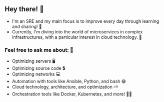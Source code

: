 ## Hey there! 🤖 
- I'm an SRE and my main focus is to improve every day through learning and sharing! 🔧 
- Currently, I'm diving into the world of microservices in complex infrastructures, with a particular interest in cloud technology. 🌿

### Feel free to ask me about: 💬
- Optimizing servers 🖥️
- Optimizing source code 💲
- Optimizing networks 💻
- Automation with tools like Ansible, Python, and bash 😁
- Cloud technology, architecture, and optimization ⛅
- Orchestration tools like Docker, Kubernetes, and more! 🐳⚓

              
